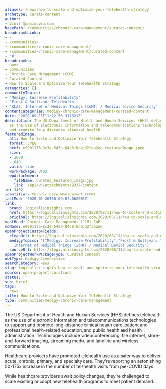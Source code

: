 ```yaml
---
aliases: /news/how-to-scale-and-optimize-your-telehealth-strategy
archetype: curate-content
author:
- Vinit @maxinovip.com
basePath: /communities/chronic-care-management/curated-content/
breadcrumbLinks:
- /
- /communities/
- /communities/chronic-care-management/
- /communities/chronic-care-management/curated-content
- '#'
breadcrumbs:
- Home
- Communities
- Chronic Care Management (CCM)
- Curated Content
- How to Scale and Optimize Your Telehealth Strategy
categories: []
communityTopics:
- 'Medigy: Increase Profitability'
- 'Frost & Sullivan: TeleHealth'
- 'KLAS: Internet of Medical Things (IoMT) / Medical Device Security'
contentCategories: medigy-chronic-care-management-curated-content
date: '2020-09-15T11:22:56.311821Z'
description: The US Department of Health and Human Services (HHS) defines telehealth
  as the use of electronic information and telecommunications technologies to support
  and promote long-distance clinical health
featuredImage:
  alt: How to Scale and Optimize Your Telehealth Strategy
  format: JPEG
  href: e9901175-8c3e-543e-84c0-bdadd2faa2ee-featuredImage.jpeg
  size:
  - 1080
  - 640
  valid: true
  workPackage: 3402
  wpAttachment:
    fileName: Curated_Featured_Image.jpg
    link: /api/v3/attachments/9337/content
id: 3402
identifier: Chronic Care Management (CCM)
lastMod: '2020-09-26T06:09:07.062000Z'
link:
  brand: logicalisinsights.com
  href: https://logicalisinsights.com/2020/08/11/how-to-scale-and-optimize-your-telehealth-strategy/
  original: https://logicalisinsights.com/2020/08/11/how-to-scale-and-optimize-your-telehealth-strategy/
mastHead: Chronic Care Management (CCM) CoP
mdName: e9901175-8c3e-543e-84c0-bdadd2faa2ee
openProjectCustomFields:
  cleanUrl: https://logicalisinsights.com/2020/08/11/how-to-scale-and-optimize-your-telehealth-strategy/
  medigyTopics: '["Medigy: Increase Profitability","Frost & Sullivan: TeleHealth","KLAS:
    Internet of Medical Things (IoMT) / Medical Device Security"]'
  sourceUrl: https://logicalisinsights.com/2020/08/11/how-to-scale-and-optimize-your-telehealth-strategy/
openProjectWorkPackageType: Curated Content
owlType: Medigy Communities
searchCategory: News
slug: logicalisinsights-how-to-scale-and-optimize-your-telehealth-strategy
source: open-project-curations
status: ''
sub: brief
tags:
- news
title: How to Scale and Optimize Your Telehealth Strategy
type: communities/medigy-chronic-care-management
---
```


<p>The US Department of Health and Human Services (HHS) defines telehealth as the use of electronic information and telecommunications technologies to support and promote long-distance clinical health care, patient and professional health-related education, and public health and health administration. Technologies include videoconferencing, the internet, store-and-forward imaging, streaming media, and landline and wireless communications.</p><p>Healthcare providers have promoted telehealth use as a safer way to deliver acute, chronic, primary, and specialty care. They’re reporting an astonishing 50-175x increase in the number of telehealth visits from pre-COVID days.</p><p>While healthcare providers await policy changes, they’re challenged to scale existing or adopt new telehealth programs to meet patient demand.</p>